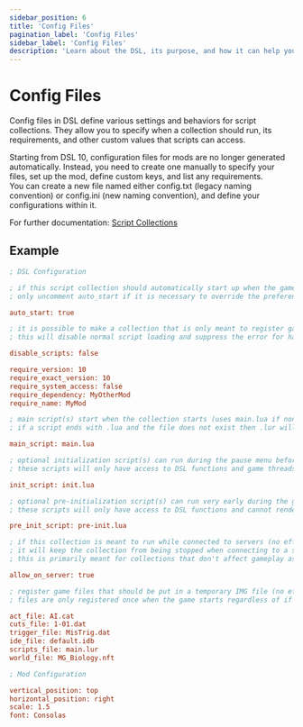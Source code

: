 ```yaml
---
sidebar_position: 6
title: 'Config Files'
pagination_label: 'Config Files'
sidebar_label: 'Config Files'
description: 'Learn about the DSL, its purpose, and how it can help you in your projects.'
---
```


# Config Files

Config files in DSL define various settings and behaviors for script collections. They allow you to specify when a collection should run, its requirements, and other custom values that scripts can access.

Starting from DSL 10, configuration files for mods are no longer generated automatically. Instead, you need to create one manually to specify your files, set up the mod, define custom keys, and list any requirements.<br/>You can create a new file named either config.txt (legacy naming convention) or config.ini (new naming convention), and define your configurations within it.

For further documentation: [Script Collections](./02-collections)

## Example

```ini
; DSL Configuration

; if this script collection should automatically start up when the game starts
; only uncomment auto_start if it is necessary to override the preference set by the user

auto_start: true

; it is possible to make a collection that is only meant to register game files but have no scripts
; this will disable normal script loading and suppress the error for having no main script

disable_scripts: false

require_version: 10
require_exact_version: 10
require_system_access: false
require_dependency: MyOtherMod
require_name: MyMod

; main script(s) start when the collection starts (uses main.lua if none are specified)
; if a script ends with .lua and the file does not exist then .lur will be attempted afterwards

main_script: main.lua

; optional initialization script(s) can run during the pause menu before the game starts
; these scripts will only have access to DSL functions and game threads (such as main) will not run

init_script: init.lua

; optional pre-initialization script(s) can run very early during the game's initialization
; these scripts will only have access to DSL functions and cannot render or have any of its threads run

pre_init_script: pre-init.lua

; if this collection is meant to run while connected to servers (no effect on server scripts)
; it will keep the collection from being stopped when connecting to a server and allow control while connected
; this is primarily meant for collections that don't affect gameplay as most servers would see that as cheating

allow_on_server: true

; register game files that should be put in a temporary IMG file (no effect on server scripts)
; files are only registered once when the game starts regardless of if the collection is started or not

act_file: AI.cat
cuts_file: 1-01.dat
trigger_file: MisTrig.dat
ide_file: default.idb
scripts_file: main.lur
world_file: MG_Biology.nft

; Mod Configuration

vertical_position: top
horizontal_position: right
scale: 1.5
font: Consolas
```
